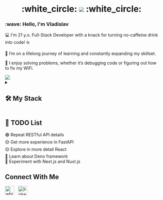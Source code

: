 <div>
  <h1 align="center"> :white_circle: <img src="https://fontmeme.com/permalink/240719/9f095213974c6e3381445cab6aef1053.png"> :white_circle: </h1>
  <h3> :wave: Hello, I'm Vladislav </h3>
  <p>💻 I'm 21 y.o. Full-Stack Developer with a knack for turning no-caffeine drink into code! ☕</p>
  <p>🌱 I’m on a lifelong journey of learning and constantly expanding my skillset.</p>
  <p>🧩 I enjoy solving problems, whether it’s debugging code or figuring out how to fix my WiFi.</p>
</div>

<picture>
  <source
    srcset="https://github-readme-stats.vercel.app/api?username=whitewolfdd&show_icons=true&theme=dark"
    media="(prefers-color-scheme: dark)"
  />
  <source
    srcset="https://github-readme-stats.vercel.app/api?username=whitewolfdd&show_icons=true"
    media="(prefers-color-scheme: light), (prefers-color-scheme: no-preference)"
  />
  <img src="https://github-readme-stats.vercel.app/api?username=whitewolfdd&show_icons=true" />
</picture>

<details> 
  <summary><h2>🛠️ My Stack</h2></summary>

  <h3>👨‍💻 Programming and Markup Languages</h3>

  <p>
    <a href="https://github.com/search?q=user%3AWhiteWolfDD+language%3Acpp&type=repositories"><img alt="C++" src="https://custom-icon-badges.demolab.com/badge/C++-f2f2f2.svg?logo=cpp2&logoColor=black"></a>
    <a href="https://github.com/search?q=user%3AWhiteWolfDD+language%3Acsharp&type=repositories"><img alt="C#" src="https://custom-icon-badges.demolab.com/badge/C%23-f2f2f2.svg?logo=cs2&logoColor=black"></a>
    <a href="https://github.com/search?q=user%3AWhiteWolfDD+language%3Acss"><img alt="CSS" src="https://img.shields.io/badge/CSS-f2f2f2.svg?logo=css3&logoColor=black"></a>
    <a href="https://github.com/search?q=user%3AWhiteWolfDD+language%3Ahtml"><img alt="HTML" src="https://img.shields.io/badge/HTML-f2f2f2.svg?logo=html5&logoColor=black"></a>
    <a href="https://github.com/search?q=user%3AWhiteWolfDD+language%3Ajava&type=repositories"><img alt="Java" src="https://custom-icon-badges.demolab.com/badge/Java-f2f2f2.svg?logo=java&logoColor=black"></a>
    <a href="https://github.com/search?q=user%3AWhiteWolfDD+language%3Ajavascript"><img alt="JavaScript" src="https://img.shields.io/badge/JavaScript-f2f2f2.svg?logo=javascript&logoColor=black"></a>
    <a href="https://github.com/search?q=user%3AWhiteWolfDD+language%3Amarkdown"><img alt="Markdown" src="https://img.shields.io/badge/Markdown-f2f2f2.svg?logo=markdown&logoColor=black"></a>
    <a href="https://github.com/search?q=user%3AWhiteWolfDD+language%3Ajavascript&type=repositories"><img alt="Node.js" src="https://img.shields.io/badge/Node.js-f2f2f2.svg?logo=node.js&logoColor=black"></a>
    <a href="https://github.com/search?q=user%3AWhiteWolfDD+language%3Aphp&type=repositories"><img alt="PHP" src="https://img.shields.io/badge/PHP-f2f2f2.svg?logo=php&logoColor=black"></a>
    <a href="https://github.com/search?q=user%3AWhiteWolfDD+language%3Apython&type=repositories"><img alt="Python" src="https://img.shields.io/badge/Python-f2f2f2.svg?logo=python&logoColor=black"></a>
    <a href="https://github.com/search?q=user%3AWhiteWolfDD+language%3Asql"><img alt="SQL" src="https://custom-icon-badges.demolab.com/badge/SQL-f2f2f2.svg?logo=database&logoColor=black"></a>
    <a href="https://github.com/search?q=user%3AWhiteWolfDD+language%3Asvg"><img alt="SVG+XML" src="https://img.shields.io/badge/SVG%2BXML-f2f2f2.svg?logo=svg&logoColor=black"></a>
    <a href="https://github.com/search?q=user%3AWhiteWolfDD+language%3AtypeScript"><img alt="TypeScript" src="https://img.shields.io/badge/TypeScript-f2f2f2.svg?logo=typescript&logoColor=black"></a>
    <a href="https://github.com/search?q=user%3AWhiteWolfDD+language%3Asaas"><img alt="SaaS" src="https://img.shields.io/badge/Sass-f2f2f2?logo=sass&logoColor=black"></a>
    <a href="https://github.com/search?q=user%3AWhiteWolfDD+language%3Ajson"><img alt="JSON" src="https://img.shields.io/badge/json-f2f2f2?logo=json&logoColor=black"></a>
  </p>

  <h3>🧰 Frameworks and Libraries</h3>

  <p>
    <a href="#"><img alt="Bootstrap" src="https://img.shields.io/badge/Bootstrap-f2f2f2.svg?logo=bootstrap&logoColor=black"></a>
    <a href="#"><img alt="JUnit" src="https://custom-icon-badges.demolab.com/badge/JUnit-f2f2f2.svg?logo=check-circle&logoColor=black"></a>
    <a href="#"><img alt="Material Design" src="https://img.shields.io/badge/Material%20Design-f2f2f2.svg?logo=material-design&logoColor=black"></a>
    <a href="#"><img alt="NumPy" src="https://img.shields.io/badge/Numpy-f2f2f2.svg?logo=numpy&logoColor=black"></a>
    <a href="#"><img alt="Pandas" src="https://img.shields.io/badge/Pandas-f2f2f2.svg?logo=pandas&logoColor=black"></a>
    <a href="#"><img alt="PHPUnit" src="https://custom-icon-badges.demolab.com/badge/PHPUnit-f2f2f2.svg?logo=test-tube&logoColor=black"></a>
    <a href="#"><img alt="Pytest" src="https://img.shields.io/badge/Pytest-f2f2f2.svg?logo=pytest&logoColor=black"></a>
    <a href="#"><img alt="React" src="https://img.shields.io/badge/React-f2f2f2.svg?logo=react&logoColor=black"></a>
    <a href="#"><img alt="WPF (.Net)" src="https://img.shields.io/badge/WPF-f2f2f2?logo=.net&logoColor=black"></a>
    <a href="#"><img alt="Tailwind" src="https://img.shields.io/badge/Tailwind_CSS-f2f2f2?logo=tailwind-css&logoColor=black"></a>
    <a href="#"><img alt="JQuery" src="https://img.shields.io/badge/jQuery-f2f2f2?logo=jquery&logoColor=black"></a>
    <a href="#"><img alt="Laravel" src="https://img.shields.io/badge/Laravel-f2f2f2?logo=laravel&logoColor=black"></a>
    <a href="#"><img alt="FastAPI" src="https://img.shields.io/badge/fastapi-f2f2f2?logo=FASTAPI&logoColor=black"></a>
    <a href="#"><img alt="Nginx" src="https://img.shields.io/badge/Nginx-f2f2f2?logo=nginx&logoColor=black"></a>
    <a href="#"><img alt="Qt" src="https://img.shields.io/badge/Qt-f2f2f2?logo=qt&logoColor=black"></a>
    <a href="#"><img alt="Socket.io" src="https://img.shields.io/badge/Socket.io-f2f2f2?logo=Socket.io&logoColor=black"></a>
    <a href="#"><img alt="Swagger" src="https://img.shields.io/badge/Swagger-f2f2f2?logo=Swagger&logoColor=black"></a>
    <a href="#"><img alt="Vite" src="https://img.shields.io/badge/Vite-f2f2f2?logo=vite&logoColor=black"></a>
  </p>

  <h3>🗄️ Databases and Cloud Hosting</h3>

  <p>
    <a href="#"><img alt="GitHub Pages" src="https://img.shields.io/badge/GitHub%20Pages-f2f2f2.svg?logo=github&logoColor=black"></a>
    <a href="#"><img alt="MongoDB" src ="https://img.shields.io/badge/MongoDB-f2f2f2.svg?logo=mongodb&logoColor=black"></a>
    <a href="#"><img alt="MySQL" src="https://img.shields.io/badge/MySQL-f2f2f2.svg?logo=mysql&logoColor=black"></a>
    <a href="#"><img alt="PostgreSQL" src ="https://img.shields.io/badge/PostgreSQL-f2f2f2.svg?logo=postgresql&logoColor=black"></a>
    <a href="#"><img alt="SQLite" src ="https://img.shields.io/badge/SQLite-f2f2f2.svg?logo=sqlite&logoColor=black"></a>
    <a href="#"><img alt="Amazon AWS" src="https://img.shields.io/badge/Amazon_AWS-f2f2f2?logo=amazon-aws&logoColor=black"></a>
    <a href="#"><img alt="Microsoft Azure" src="https://img.shields.io/badge/Microsoft_Azure-f2f2f2?logo=microsoft-azure&logoColor=black"></a>
    <a href="#"><img alt="Google Cloud" src="https://img.shields.io/badge/Google_Cloud-f2f2f2?logo=google-cloud&logoColor=black"></a>
    <a href="#"><img alt="MariaDB" src="https://img.shields.io/badge/MariaDB-f2f2f2?logo=mariadb&logoColor=black"></a>
  </p>

  <h3>💻 Software and tools</h3>

  <p>
    <a href="#"><img alt="Adobe" src="https://img.shields.io/badge/Adobe-f2f2f2.svg?logo=adobe&logoColor=black"></a>
    <a href="#"><img alt="Android" src="https://img.shields.io/badge/Android-f2f2f2?logo=android&logoColor=black"></a>
    <a href="#"><img alt="Android Studio" src="https://img.shields.io/badge/Android%20Studio-f2f2f2.svg?logo=android-studio&logoColor=black"></a>
    <a href="#"><img alt="Kali Linux" src="https://img.shields.io/badge/Kali_Linux-f2f2f2?logo=kali-linux&logoColor=black"></a>
    <a href="#"><img alt="Discord" src="https://img.shields.io/badge/-Discord-f2f2f2.svg?logo=discord&logoColor=black"></a>
    <a href="#"><img alt="Git" src="https://img.shields.io/badge/Git-f2f2f2.svg?logo=git&logoColor=black"></a>
    <a href="#"><img alt="GitHub Desktop" src="https://img.shields.io/badge/GitHub%20Desktop-f2f2f2.svg?logo=github&logoColor=black"></a>
    <a href="#"><img alt="Google Sheets" src="https://img.shields.io/badge/Sheets-f2f2f2.svg?logo=google%20sheets&logoColor=black"></a>
    <a href="#"><img alt="Jupyter" src="https://img.shields.io/badge/Jupyter-f2f2f2.svg?logo=Jupyter&logoColor=black"></a>
    <a href="#"><img alt="Postman" src="https://img.shields.io/badge/Postman-f2f2f2?logo=postman&logoColor=black"></a>
    <a href="#"><img alt="Stack Overflow" src="https://img.shields.io/badge/-Stack%20Overflow-f2f2f2?logo=stack-overflow&logoColor=black"></a>
    <a href="#"><img alt="Visual Studio Code" src="https://img.shields.io/badge/Visual%20Studio%20Code-f2f2f2.svg?logo=visual-studio-code&logoColor=black"></a>
    <a href="#"><img alt="Unity" src="https://img.shields.io/badge/Unity-f2f2f2?logo=unity&logoColor=black"></a>
    <a href="#"><img alt="Microsoft Excel" src="https://img.shields.io/badge/Microsoft_Excel-f2f2f2?logo=microsoft-excel&logoColor=black"></a>
    <a href="#"><img alt="Microsoft Powerpoint" src="https://img.shields.io/badge/Microsoft_PowerPoint-f2f2f2?logo=microsoft-powerpoint&logoColor=black"></a>
    <a href="#"><img alt="Microsoft SQL Server" src="https://img.shields.io/badge/Microsoft_SQL_Server-f2f2f2?logo=microsoft-sql-server&logoColor=black"></a>
    <a href="#"><img alt="Microsoft Office" src="https://img.shields.io/badge/Microsoft_Office-f2f2f2?logo=microsoft-office&logoColor=black"></a>
    <a href="#"><img alt="Microsoft Word" src="https://img.shields.io/badge/Microsoft_Word-f2f2f2?logo=microsoft-word&logoColor=black"></a>
    <a href="#"><img alt="Adobe After Effects" src="https://img.shields.io/badge/Adobe%20after%20affects-f2f2f2?logo=Adobe%20after%20effects&logoColor=black"></a>
    <a href="#"><img alt="Adobe Photoshop" src="https://img.shields.io/badge/Adobe%20Photoshop-f2f2f2?logo=Adobe%20Photoshop&logoColor=black"></a>
    <a href="#"><img alt="Blender" src="https://img.shields.io/badge/blender-f2f2f2.svg?logo=blender&logoColor=black"></a>
    <a href="#"><img alt="Figma" src="https://img.shields.io/badge/Figma-f2f2f2?logo=figma&logoColor=black"></a>
    <a href="#"><img alt="Canva" src="https://img.shields.io/badge/Canva-f2f2f2.svg?logo=Canva&logoColor=black"></a>
    <a href="#"><img alt="Jabber" src="https://img.shields.io/badge/Jabber-f2f2f2?logo=jabber&logoColor=black"></a>
    <a href="#"><img alt="Jira" src="https://img.shields.io/badge/Jira-f2f2f2?logo=jira&logoColor=black"></a>
    <a href="#"><img alt="Xampp" src="https://img.shields.io/badge/Xampp-f2f2f2?logo=xampp&logoColor=black"></a>
    <a href="#"><img alt="Visual Studio" src="https://img.shields.io/badge/Visual_Studio-f2f2f2?logo=visual%20studio&logoColor=black"></a>
    <a href="#"><img alt="BurpSuite" src="https://img.shields.io/badge/burpsuite-f2f2f2?logo=burpsuite&logoColor=black"></a>
    <a href="#"><img alt="Wireshark" src="https://img.shields.io/badge/Wireshark-f2f2f2?logo=Wireshark&logoColor=black"></a>
    <a href="#"><img alt="VirtualBox" src="https://img.shields.io/badge/VirtualBox-f2f2f2?logo=VirtualBox&logoColor=black"></a>
    <a href="#"><img alt="VMWare" src="https://img.shields.io/badge/VMware-f2f2f2?logo=VMware&logoColor=black"></a>
  </p>

  <h3>:hearts: Favorite IDE's</h3>
  
  <p>
    <a href="#"><img alt="PyCharm" src="https://img.shields.io/badge/PyCharm-f2f2f2?logo=pycharm&logoColor=black"></a>
    <a href="#"><img alt="Rider" src="https://img.shields.io/badge/Rider-f2f2f2?logo=rider&logoColor=black"></a>
    <a href="#"><img alt="PHPStorm" src="https://img.shields.io/badge/PhpStorm-f2f2f2?logo=phpstorm&logoColor=black"></a>
    <a href="#"><img alt="CLion" src="https://img.shields.io/badge/CLion-f2f2f2?logo=clion&logoColor=black"></a>
    <a href="#"><img alt="WebStorm" src="https://img.shields.io/badge/WebStorm-f2f2f2?logo=webstorm&logoColor=black"></a>
    <a href="#"><img alt="IntelliJ" src="https://img.shields.io/badge/IntelliJ%20IDEA-f2f2f2?logo=intellijidea&logoColor=black"></a>
  </p>
</details>

## 📝 TODO List

🟢 Repeat RESTful API details </br>
🟡 Get more experience in FastAPI </br>
🟡 Explore in more detail React </br>
🔴 Learn about Deno framework </br>
🔴 Experiment with Next.js and Nuxt.js </br>

<h2>Connect With Me</h2> 
<p align="left">
<a href="https://t.me/white_wolf_dd" target="_blank"><img align="left" width="30px" style="padding-right:10px;" src="https://upload.wikimedia.org/wikipedia/commons/thumb/8/82/Telegram_logo.svg/240px-Telegram_logo.svg.png" alt="white_wolf_dd" /></a>
<a href="https://www.linkedin.com/in/vladislav-hodzhajev-724032270/" target="_blank"><img align="left" alt="linkedin" width="30px" style="padding-right: 10px;" src="https://cdn.jsdelivr.net/gh/devicons/devicon/icons/linkedin/linkedin-original.svg" /></a>
</p>
